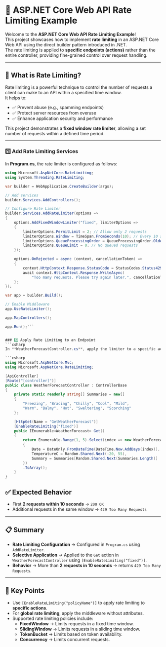# 🚦 ASP.NET Core Web API Rate Limiting Example

Welcome to the **ASP.NET Core Web API Rate Limiting Example**!  
This project showcases how to implement **rate limiting** in an ASP.NET Core Web API using the direct builder pattern introduced in .NET.  
The rate limiting is applied to **specific endpoints (actions)** rather than the entire controller, providing fine-grained control over request handling.

---

## 📌 What is Rate Limiting?

Rate limiting is a powerful technique to control the number of requests a client can make to an API within a specified time window.  
It helps to:

- ✅ Prevent abuse (e.g., spamming endpoints)  
- ✅ Protect server resources from overuse  
- ✅ Enhance application security and performance  

This project demonstrates a **fixed window rate limiter**, allowing a set number of requests within a defined time period.

---

### 1️⃣ Add Rate Limiting Services

In **Program.cs**, the rate limiter is configured as follows:

```csharp
using Microsoft.AspNetCore.RateLimiting;
using System.Threading.RateLimiting;

var builder = WebApplication.CreateBuilder(args);

// Add services
builder.Services.AddControllers();

// Configure Rate Limiter
builder.Services.AddRateLimiter(options =>
{
    options.AddFixedWindowLimiter("fixed", limiterOptions =>
    {
        limiterOptions.PermitLimit = 2; // Allow only 2 requests
        limiterOptions.Window = TimeSpan.FromSeconds(10); // Every 10 seconds
        limiterOptions.QueueProcessingOrder = QueueProcessingOrder.OldestFirst;
        limiterOptions.QueueLimit = 0; // No queued requests
    });

    options.OnRejected = async (context, cancellationToken) =>
    {
        context.HttpContext.Response.StatusCode = StatusCodes.Status429TooManyRequests;
        await context.HttpContext.Response.WriteAsync(
            "Too many requests. Please try again later.", cancellationToken);
    };
});

var app = builder.Build();

// Enable Middleware
app.UseRateLimiter();

app.MapControllers();

app.Run();```


### 2️⃣ Apply Rate Limiting to an Endpoint
```csharp
In **WeatherForecastController.cs**, apply the limiter to a specific action:

```csharp
using Microsoft.AspNetCore.Mvc;
using Microsoft.AspNetCore.RateLimiting;

[ApiController]
[Route("[controller]")]
public class WeatherForecastController : ControllerBase
{
    private static readonly string[] Summaries = new[]
    {
        "Freezing", "Bracing", "Chilly", "Cool", "Mild", 
        "Warm", "Balmy", "Hot", "Sweltering", "Scorching"
    };

    [HttpGet(Name = "GetWeatherForecast")]
    [EnableRateLimiting("fixed")]
    public IEnumerable<WeatherForecast> Get()
    {
        return Enumerable.Range(1, 5).Select(index => new WeatherForecast
        {
            Date = DateOnly.FromDateTime(DateTime.Now.AddDays(index)),
            TemperatureC = Random.Shared.Next(-20, 55),
            Summary = Summaries[Random.Shared.Next(Summaries.Length)]
        })
        .ToArray();
    }
}
```

## ✅ Expected Behavior

- First **2 requests within 10 seconds** → `200 OK`  
- Additional requests in the same window → `429 Too Many Requests`  

---

## 📋 Summary

- **Rate Limiting Configuration** → Configured in `Program.cs` using `AddRateLimiter`.  
- **Selective Application** → Applied to the `Get` action in `WeatherForecastController` using `[EnableRateLimiting("fixed")]`.  
- **Behavior** → More than **2 requests in 10 seconds** → returns `429 Too Many Requests`.  

---

## 🔑 Key Points

- Use `[EnableRateLimiting("policyName")]` to apply rate limiting to **specific actions**.  
- For **global rate limiting**, apply the middleware without attributes.  
- Supported rate limiting policies include:  
  - **FixedWindow** → Limits requests in a fixed time window.  
  - **SlidingWindow** → Limits requests in a sliding time window.  
  - **TokenBucket** → Limits based on token availability.  
  - **Concurrency** → Limits concurrent requests.  
